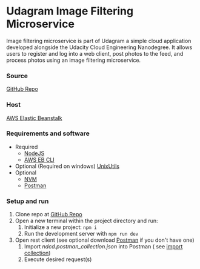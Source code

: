 # Udagram Image Filtering Microservice

Image filtering microservice is part of Udagram a simple cloud application developed alongside the Udacity Cloud Engineering Nanodegree. It allows users to register and log into a web client, post photos to the feed, and process photos using an image filtering microservice.

### Source
[GitHub Repo](https://github.com/akaMrQ/alx_cloud_dev.git)

### Host
[AWS Elastic Beanstalk]()

### Requirements and software
* Required 
  * [NodeJS](https://nodejs.org/en/download/)
  * [AWS EB CLI](https://github.com/aws/aws-elastic-beanstalk-cli-setup)
* Optional (Required on windows) [UnixUtils](https://sourceforge.net/projects/unxutils/)
* Optional 
  * [NVM](https://github.com/nvm-sh/nvm)
  * [Postman](https://www.postman.com/downloads/)

### Setup and run
1) Clone repo at [GitHub Repo](https://github.com/akaMrQ/alx_cloud_dev.git)
2) Open a new terminal within the project directory and run:
   1. Initialize a new project: `npm i`
   2. Run the development server with `npm run dev`
3) Open rest client (see optional download [Postman](https://www.postman.com/downloads/) if you don't have one)
   1. Import _ndcd.postman_collection.json_ into Postman ( see [import collection](https://learning.postman.com/docs/getting-started/importing-and-exporting-data/))
   2. Execute desired request(s)